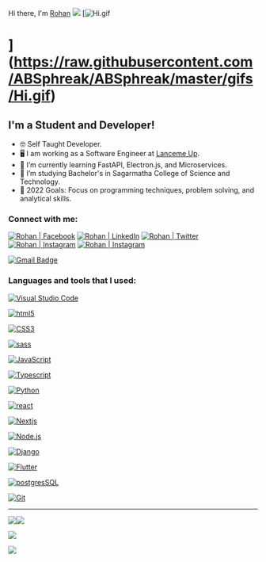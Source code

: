 [](#hi-there-im-rohan-)Hi there, I'm [Rohan](http://shakyarohan.com.np/) [![](https://raw.githubusercontent.com/ABSphreak/ABSphreak/master/gifs/Hi.gif)](https://raw.githubusercontent.com/ABSphreak/ABSphreak/master/gifs/Hi.gif) [![Hi.gif](https://raw.githubusercontent.com/ABSphreak/ABSphreak/master/gifs/Hi.gif)

](https://raw.githubusercontent.com/ABSphreak/ABSphreak/master/gifs/Hi.gif)[](https://raw.githubusercontent.com/ABSphreak/ABSphreak/master/gifs/Hi.gif)
================================================================================================================================================================================================================================================================================================================================================================================================================================================================================

[](#im-a-student-and-developer)I'm a Student and Developer!
-----------------------------------------------------------

*   🤓 Self Taught Developer.
*   🖥️ I am working as a Software Engineer at [Lanceme Up](https://lancemeup.com/).
*   🌱 I’m currently learning FastAPI, Electron.js, and Microservices.
*   🔭 I’m studying Bachelor's in Sagarmatha College of Science and Technology.
*   🥅 2022 Goals: Focus on programming techniques, problem solving, and analytical skills.

### [](#connect-with-me)Connect with me:

[![Rohan | Facebook](https://raw.githubusercontent.com/Rohan-Shakya/Rohan-Shakya/master/images/fb.png)](https://www.facebook.com/profile.php?id=100010495748087) [![Rohan | LinkedIn](https://raw.githubusercontent.com/Rohan-Shakya/Rohan-Shakya/master/images/linked.png)](https://www.linkedin.com/in/rohan-shakya/) [![Rohan | Twitter](https://raw.githubusercontent.com/Rohan-Shakya/Rohan-Shakya/master/images/twitter.png)](https://twitter.com/rohan_saqya) [![Rohan | Instagram](https://raw.githubusercontent.com/Rohan-Shakya/Rohan-Shakya/master/images/instagram.png)](https://www.instagram.com/rohan_saqya/) [![Rohan | Instagram](https://raw.githubusercontent.com/Rohan-Shakya/Rohan-Shakya/master/images/gmail.svg)](https://mail.google.com/mail/u/0/#inbox)  
  

[![Gmail Badge](https://camo.githubusercontent.com/79666a29661baa9a50e75027db1981f92614ec58e8ec7c4d8b4d310d290b29ed/68747470733a2f2f696d672e736869656c64732e696f2f62616467652f2d726f68616e7368616b796132353440676d61696c2e636f6d2d3133394146323f7374796c653d666c61742d737175617265266c6f676f3d476d61696c266c6f676f436f6c6f723d7768697465266c696e6b3d6d61696c746f3a726f68616e7368616b796132353440676d61696c2e636f6d)](mailto:rohanshakya254@gmail.com)

  

### [](#languages-and-tools-that-i-used)Languages and tools that I used:

[![Visual Studio Code](https://raw.githubusercontent.com/Rohan-Shakya/Rohan-Shakya/master/images/visual-studio-code.png)](https://raw.githubusercontent.com/Rohan-Shakya/Rohan-Shakya/master/images/visual-studio-code.png)

[![html5](https://raw.githubusercontent.com/Rohan-Shakya/Rohan-Shakya/master/images/html.png)](https://raw.githubusercontent.com/Rohan-Shakya/Rohan-Shakya/master/images/html.png)

[![CSS3](https://raw.githubusercontent.com/Rohan-Shakya/Rohan-Shakya/master/images/css.png)](https://raw.githubusercontent.com/Rohan-Shakya/Rohan-Shakya/master/images/css.png)

[![sass](https://raw.githubusercontent.com/Rohan-Shakya/Rohan-Shakya/master/images/sass.png)](https://raw.githubusercontent.com/Rohan-Shakya/Rohan-Shakya/master/images/sass.png)

[![JavaScript](https://raw.githubusercontent.com/Rohan-Shakya/Rohan-Shakya/master/images/javascript.png)](https://raw.githubusercontent.com/Rohan-Shakya/Rohan-Shakya/master/images/javascript.png)

[![Typescript](https://raw.githubusercontent.com/Rohan-Shakya/Rohan-Shakya/master/images/ts.png)](https://raw.githubusercontent.com/Rohan-Shakya/Rohan-Shakya/master/images/ts.png)

[![Python](https://raw.githubusercontent.com/Rohan-Shakya/Rohan-Shakya/master/images/python.png)](https://raw.githubusercontent.com/Rohan-Shakya/Rohan-Shakya/master/images/python.png)

[![react](https://raw.githubusercontent.com/Rohan-Shakya/Rohan-Shakya/master/images/react.png)](https://raw.githubusercontent.com/Rohan-Shakya/Rohan-Shakya/master/images/react.png)

[![Nextjs](https://raw.githubusercontent.com/Rohan-Shakya/Rohan-Shakya/master/images/next_logo.png)](https://raw.githubusercontent.com/Rohan-Shakya/Rohan-Shakya/master/images/next_logo.png)

[![Node.js](https://raw.githubusercontent.com/Rohan-Shakya/Rohan-Shakya/master/images/nodejs.png)](https://raw.githubusercontent.com/Rohan-Shakya/Rohan-Shakya/master/images/nodejs.png)

[![Django](https://raw.githubusercontent.com/Rohan-Shakya/Rohan-Shakya/master/images/django.png)](https://raw.githubusercontent.com/Rohan-Shakya/Rohan-Shakya/master/images/django.png)

[![Flutter](https://raw.githubusercontent.com/Rohan-Shakya/Rohan-Shakya/master/images/flutter.png)](https://raw.githubusercontent.com/Rohan-Shakya/Rohan-Shakya/master/images/flutter.png)

[![postgresSQL](https://raw.githubusercontent.com/Rohan-Shakya/Rohan-Shakya/master/images/postgresSQL.png)](https://raw.githubusercontent.com/Rohan-Shakya/Rohan-Shakya/master/images/postgresSQL.png)

[![Git](https://raw.githubusercontent.com/Rohan-Shakya/Rohan-Shakya/master/images/git.png)](https://raw.githubusercontent.com/Rohan-Shakya/Rohan-Shakya/master/images/git.png)

[](#)  

--------

 [![](https://camo.githubusercontent.com/35b712e528e708a2ecd4bf690a6f1afe398d003f21d462b5792ac57064160f3d/68747470733a2f2f6769746875622d726561646d652d73746174732e76657263656c2e6170702f6170693f757365726e616d653d526f68616e2d5368616b79612673686f775f69636f6e733d74727565267468656d653d746f6b796f6e69676874)](https://shakyarohan.com.np)[![](https://camo.githubusercontent.com/c1788cdc0b2f658ef99fa8d32174599b139ae03ff7575aac01c59876e5d1e9e3/68747470733a2f2f6769746875622d726561646d652d73746174732e76657263656c2e6170702f6170692f746f702d6c616e67732f3f757365726e616d653d526f68616e2d5368616b7961266c61796f75743d636f6d70616374267468656d653d746f6b796f6e69676874)](https://shakyarohan.com.np)  

[![](https://camo.githubusercontent.com/aa9a34e4133a65ef39f7afb0b6b46cd535ecaf519bf6e8240d3ced6606198b75/68747470733a2f2f6769746875622d70726f66696c652d74726f7068792e76657263656c2e6170702f3f757365726e616d653d526f68616e2d5368616b7961267468656d653d64726163756c6126636f6c756d6e3d37266d617267696e2d773d3135266d617267696e2d683d31352532302868747470733a2f2f6769746875622e636f6d2f72796f2d6d612f6769746875622d70726f66696c652d74726f70687929)](https://camo.githubusercontent.com/aa9a34e4133a65ef39f7afb0b6b46cd535ecaf519bf6e8240d3ced6606198b75/68747470733a2f2f6769746875622d70726f66696c652d74726f7068792e76657263656c2e6170702f3f757365726e616d653d526f68616e2d5368616b7961267468656d653d64726163756c6126636f6c756d6e3d37266d617267696e2d773d3135266d617267696e2d683d31352532302868747470733a2f2f6769746875622e636f6d2f72796f2d6d612f6769746875622d70726f66696c652d74726f70687929)

[![](https://raw.githubusercontent.com/AkashSingh3031/AkashSingh3031/49be5f876cb7b7649b517bff7e79990ddf033141/marquee.svg)](https://raw.githubusercontent.com/AkashSingh3031/AkashSingh3031/49be5f876cb7b7649b517bff7e79990ddf033141/marquee.svg)

